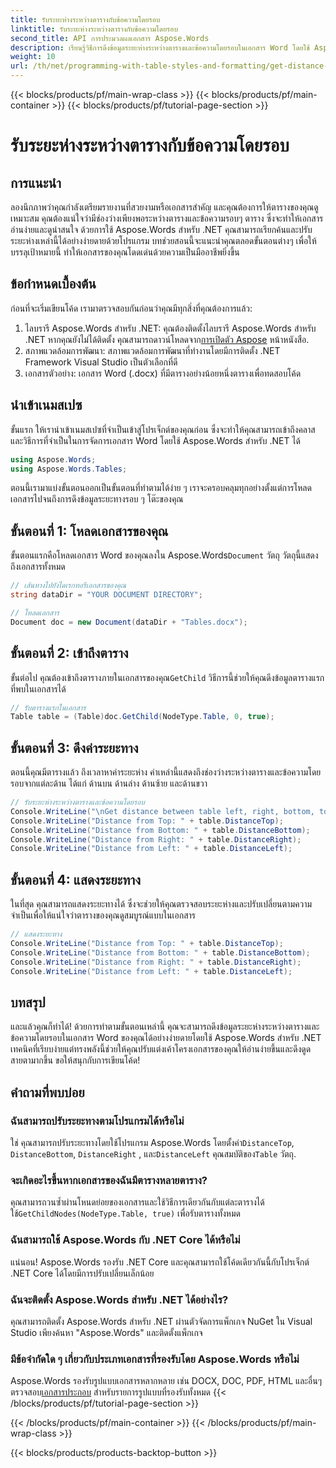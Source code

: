 ```yaml
---
title: รับระยะห่างระหว่างตารางกับข้อความโดยรอบ
linktitle: รับระยะห่างระหว่างตารางกับข้อความโดยรอบ
second_title: API การประมวลผลเอกสาร Aspose.Words
description: เรียนรู้วิธีการดึงข้อมูลระยะห่างระหว่างตารางและข้อความโดยรอบในเอกสาร Word โดยใช้ Aspose.Words สำหรับ .NET ปรับปรุงเค้าโครงเอกสารของคุณด้วยคู่มือนี้
weight: 10
url: /th/net/programming-with-table-styles-and-formatting/get-distance-between-table-surrounding-text/
---
```


{{< blocks/products/pf/main-wrap-class >}}
{{< blocks/products/pf/main-container >}}
{{< blocks/products/pf/tutorial-page-section >}}

# รับระยะห่างระหว่างตารางกับข้อความโดยรอบ

## การแนะนำ

ลองนึกภาพว่าคุณกำลังเตรียมรายงานที่สวยงามหรือเอกสารสำคัญ และคุณต้องการให้ตารางของคุณดูเหมาะสม คุณต้องแน่ใจว่ามีช่องว่างเพียงพอระหว่างตารางและข้อความรอบๆ ตาราง ซึ่งจะทำให้เอกสารอ่านง่ายและดูน่าสนใจ ด้วยการใช้ Aspose.Words สำหรับ .NET คุณสามารถเรียกค้นและปรับระยะห่างเหล่านี้ได้อย่างง่ายดายด้วยโปรแกรม บทช่วยสอนนี้จะแนะนำคุณตลอดขั้นตอนต่างๆ เพื่อให้บรรลุเป้าหมายนี้ ทำให้เอกสารของคุณโดดเด่นด้วยความเป็นมืออาชีพยิ่งขึ้น

## ข้อกำหนดเบื้องต้น

ก่อนที่จะเริ่มเขียนโค้ด เรามาตรวจสอบกันก่อนว่าคุณมีทุกสิ่งที่คุณต้องการแล้ว:

1.  ไลบรารี Aspose.Words สำหรับ .NET: คุณต้องติดตั้งไลบรารี Aspose.Words สำหรับ .NET หากคุณยังไม่ได้ติดตั้ง คุณสามารถดาวน์โหลดจาก[การเปิดตัว Aspose](https://releases.aspose.com/words/net/) หน้าหนังสือ.
2. สภาพแวดล้อมการพัฒนา: สภาพแวดล้อมการพัฒนาที่ทำงานโดยมีการติดตั้ง .NET Framework Visual Studio เป็นตัวเลือกที่ดี
3. เอกสารตัวอย่าง: เอกสาร Word (.docx) ที่มีตารางอย่างน้อยหนึ่งตารางเพื่อทดสอบโค้ด

## นำเข้าเนมสเปซ

ขั้นแรก ให้เรานำเข้าเนมสเปซที่จำเป็นเข้าสู่โปรเจ็กต์ของคุณก่อน ซึ่งจะทำให้คุณสามารถเข้าถึงคลาสและวิธีการที่จำเป็นในการจัดการเอกสาร Word โดยใช้ Aspose.Words สำหรับ .NET ได้

```csharp
using Aspose.Words;
using Aspose.Words.Tables;
```

ตอนนี้เรามาแบ่งขั้นตอนออกเป็นขั้นตอนที่ทำตามได้ง่าย ๆ เราจะครอบคลุมทุกอย่างตั้งแต่การโหลดเอกสารไปจนถึงการดึงข้อมูลระยะทางรอบ ๆ โต๊ะของคุณ

## ขั้นตอนที่ 1: โหลดเอกสารของคุณ

 ขั้นตอนแรกคือโหลดเอกสาร Word ของคุณลงใน Aspose.Words`Document` วัตถุ วัตถุนี้แสดงถึงเอกสารทั้งหมด

```csharp
// เส้นทางไปยังไดเรกทอรีเอกสารของคุณ
string dataDir = "YOUR DOCUMENT DIRECTORY";

// โหลดเอกสาร
Document doc = new Document(dataDir + "Tables.docx");
```

## ขั้นตอนที่ 2: เข้าถึงตาราง

 ขั้นต่อไป คุณต้องเข้าถึงตารางภายในเอกสารของคุณ`GetChild` วิธีการนี้ช่วยให้คุณดึงข้อมูลตารางแรกที่พบในเอกสารได้

```csharp
// รับตารางแรกในเอกสาร
Table table = (Table)doc.GetChild(NodeType.Table, 0, true);
```

## ขั้นตอนที่ 3: ดึงค่าระยะทาง

ตอนนี้คุณมีตารางแล้ว ถึงเวลาหาค่าระยะห่าง ค่าเหล่านี้แสดงถึงช่องว่างระหว่างตารางและข้อความโดยรอบจากแต่ละด้าน ได้แก่ ด้านบน ด้านล่าง ด้านซ้าย และด้านขวา

```csharp
// รับระยะห่างระหว่างตารางและข้อความโดยรอบ
Console.WriteLine("\nGet distance between table left, right, bottom, top and the surrounding text.");
Console.WriteLine("Distance from Top: " + table.DistanceTop);
Console.WriteLine("Distance from Bottom: " + table.DistanceBottom);
Console.WriteLine("Distance from Right: " + table.DistanceRight);
Console.WriteLine("Distance from Left: " + table.DistanceLeft);
```

## ขั้นตอนที่ 4: แสดงระยะทาง

ในที่สุด คุณสามารถแสดงระยะทางได้ ซึ่งจะช่วยให้คุณตรวจสอบระยะห่างและปรับเปลี่ยนตามความจำเป็นเพื่อให้แน่ใจว่าตารางของคุณดูสมบูรณ์แบบในเอกสาร

```csharp
// แสดงระยะทาง
Console.WriteLine("Distance from Top: " + table.DistanceTop);
Console.WriteLine("Distance from Bottom: " + table.DistanceBottom);
Console.WriteLine("Distance from Right: " + table.DistanceRight);
Console.WriteLine("Distance from Left: " + table.DistanceLeft);
```

## บทสรุป

และแล้วคุณก็ทำได้! ด้วยการทำตามขั้นตอนเหล่านี้ คุณจะสามารถดึงข้อมูลระยะห่างระหว่างตารางและข้อความโดยรอบในเอกสาร Word ของคุณได้อย่างง่ายดายโดยใช้ Aspose.Words สำหรับ .NET เทคนิคที่เรียบง่ายแต่ทรงพลังนี้ช่วยให้คุณปรับแต่งเค้าโครงเอกสารของคุณให้อ่านง่ายขึ้นและดึงดูดสายตามากขึ้น ขอให้สนุกกับการเขียนโค้ด!

## คำถามที่พบบ่อย

### ฉันสามารถปรับระยะทางตามโปรแกรมได้หรือไม่
 ใช่ คุณสามารถปรับระยะทางโดยใช้โปรแกรม Aspose.Words โดยตั้งค่า`DistanceTop`, `DistanceBottom`, `DistanceRight` , และ`DistanceLeft` คุณสมบัติของ`Table` วัตถุ.

### จะเกิดอะไรขึ้นหากเอกสารของฉันมีตารางหลายตาราง?
 คุณสามารถวนซ้ำผ่านโหนดย่อยของเอกสารและใช้วิธีการเดียวกันกับแต่ละตารางได้ ใช้`GetChildNodes(NodeType.Table, true)` เพื่อรับตารางทั้งหมด

### ฉันสามารถใช้ Aspose.Words กับ .NET Core ได้หรือไม่
แน่นอน! Aspose.Words รองรับ .NET Core และคุณสามารถใช้โค้ดเดียวกันนี้กับโปรเจ็กต์ .NET Core ได้โดยมีการปรับเปลี่ยนเล็กน้อย

### ฉันจะติดตั้ง Aspose.Words สำหรับ .NET ได้อย่างไร?
คุณสามารถติดตั้ง Aspose.Words สำหรับ .NET ผ่านตัวจัดการแพ็กเกจ NuGet ใน Visual Studio เพียงค้นหา "Aspose.Words" และติดตั้งแพ็กเกจ

### มีข้อจำกัดใด ๆ เกี่ยวกับประเภทเอกสารที่รองรับโดย Aspose.Words หรือไม่
 Aspose.Words รองรับรูปแบบเอกสารหลากหลาย เช่น DOCX, DOC, PDF, HTML และอื่นๆ ตรวจสอบ[เอกสารประกอบ](https://reference.aspose.com/words/net/) สำหรับรายการรูปแบบที่รองรับทั้งหมด
{{< /blocks/products/pf/tutorial-page-section >}}

{{< /blocks/products/pf/main-container >}}
{{< /blocks/products/pf/main-wrap-class >}}

{{< blocks/products/products-backtop-button >}}
